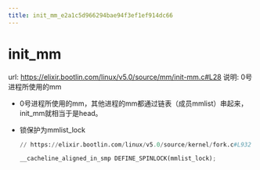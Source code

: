 ```yaml
---
title: init_mm_e2a1c5d966294bae94f3ef1ef914dc66
---
```


# init_mm

url: https://elixir.bootlin.com/linux/v5.0/source/mm/init-mm.c#L28
说明: 0号进程所使用的mm

- 0号进程所使用的mm，其他进程的mm都通过链表（成员mmlist）串起来，init_mm就相当于是head。
- 锁保护为mmlist_lock
    
    ```python
    // https://elixir.bootlin.com/linux/v5.0/source/kernel/fork.c#L932
    
    __cacheline_aligned_in_smp DEFINE_SPINLOCK(mmlist_lock);
    ```